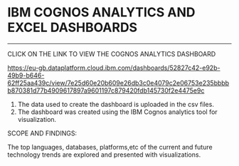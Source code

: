 # IBM COGNOS ANALYTICS AND EXCEL DASHBOARDS

****
CLICK ON THE LINK TO VIEW THE COGNOS ANALYTICS DASHBOARD

https://eu-gb.dataplatform.cloud.ibm.com/dashboards/52827c42-e92b-49b9-b646-62ff25aa439c/view/7e25d60e20b609e26db3c0e4079c2e06753e235bbbbb870381d77b4909617897a9601197c879420fdb145730f2e4475e9c


1. The data used to create the dashboard is uploaded in the csv files.
2. The dashboard was created using the IBM Cognos analytics tool for visualization.

SCOPE AND FINDINGS:

The top languages, databases, platforms,etc of the current and future technology trends are explored and presented with visualizations.






